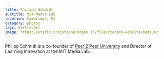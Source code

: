 ```yaml
---
title: Philipp Schmidt
subtitle: MIT Media Lab
location: Cambridge, MA
category: photos
tags: east-coast
image: https://static.christopheradams.io/file/cxadams-website/medium/flickr/8024/28711451844_35f72173d9_k.jpg
---
```


Philipp Schmidt is a co-founder of [Peer 2 Peer University] and Director of
Learning Innovation at the MIT Media Lab.

[Peer 2 Peer University]: http://p2pu.org/
